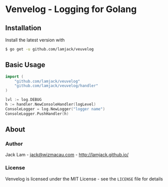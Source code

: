 # Venvelog - Logging for Golang

## Installation

Install the latest version with

```bash
$ go get -u github.com/lamjack/veuvelog
```

## Basic Usage

```go
import (
	"github.com/lamjack/veuvelog"
	"github.com/lamjack/veuvelog/handler"
)

lvl := log.DEBUG
h := handler.NewConsoleHandler(logLevel)
ConsoleLogger = log.NewLogger("logger name")
ConsoleLogger.PushHandler(h)
```

## About

### Author

Jack Lam - <jack@wizmacau.com> - <http://lamjack.github.io/>

### License

Venvelog is licensed under the MIT License - see the `LICENSE` file for details